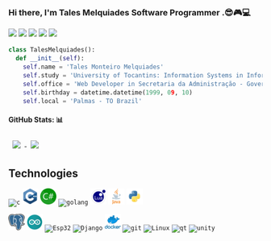 ### Hi there, I'm Tales Melquiades Software Programmer .😎🎮💻

<a href="https://talesmm14.github.io/"><img src="https://img.shields.io/badge/website-000000?style=for-the-badge&logo=dev.to&logoColor=white"></img></a>
<a href="https://www.instagram.com/talesmelquiades/"><img src="https://img.shields.io/badge/Instagram-E4405F?style=for-the-badge&logo=twitch&logoColor=white"></img></a>
<a href="https://www.youtube.com/channel/UCXQeoAqIjh2TC4S1aVnnN7g"><img src="https://img.shields.io/badge/Youtube-FF0000?style=for-the-badge&logo=twitch&logoColor=white"></img></a>
<a href="https://www.twitch.tv/talesmelquiades"><img src="https://img.shields.io/badge/Twitch-9146FF?style=for-the-badge&logo=twitch&logoColor=white"></img></a>
<a href="https://www.linkedin.com/in/talesmelquiades/"><img src="https://img.shields.io/badge/LinkedIn-0077B5?style=for-the-badge&logo=linkedin&logoColor=white"></img></a>


```python
class TalesMelquiades():
  def __init__(self):
    self.name = 'Tales Monteiro Melquiades'
    self.study = 'University of Tocantins: Information Systems in Information Technology'
    self.office = 'Web Developer in Secretaria da Administração - Governo do Tocantins'
    self.birthday = datetime.datetime(1999, 09, 10)
    self.local = 'Palmas - TO Brazil'
```


#### GitHub Stats: :bar_chart:
<a href="https://github.com/talesmm14/github-readme-stats">
  <img align="center" style="margin:0.5rem" src="https://github-readme-stats.vercel.app/api?username=talesmm14&count_private=true&show_icons=true&theme=react" />
</a>
<a href="https://github.com/talesmm14/github-readme-stats">
  <img align="center" style="margin:0.5rem"  src="https://github-readme-stats.vercel.app/api/top-langs/?username=talesmm14&theme=react&layout=compact&hide=javascript&count_private=true" />
</a>

<!-- <img align='left' src="https://i.pinimg.com/originals/a7/12/3a/a7123a124ba35c74c421e1678e2bb677.gif" width="150px"> -->

## Technologies

<code><img height="32" src="https://cdn.iconscout.com/icon/free/png-512/c-programming-569564.png" alt="c"/></code>
<code><img height="32" src="https://raw.githubusercontent.com/github/explore/180320cffc25f4ed1bbdfd33d4db3a66eeeeb358/topics/cpp/cpp.png" alt="c++"/></code>
<code><img height="32" src="https://raw.githubusercontent.com/github/explore/80688e429a7d4ef2fca1e82350fe8e3517d3494d/topics/csharp/csharp.png" alt="c#"/></code>
<code><img height="32" src="https://go.dev/images/go-logo-white.svg" alt="golang"/></code>
<code><img height="32" src="https://raw.githubusercontent.com/github/explore/80688e429a7d4ef2fca1e82350fe8e3517d3494d/topics/lua/lua.png" alt="lua"/></code>
<code><img height="32" src="https://raw.githubusercontent.com/github/explore/5b3600551e122a3277c2c5368af2ad5725ffa9a1/topics/java/java.png" alt="java"/></code>
<code><img height="32" src="https://raw.githubusercontent.com/github/explore/80688e429a7d4ef2fca1e82350fe8e3517d3494d/topics/python/python.png" alt="python"/></code>

<code><img height="32" src="https://raw.githubusercontent.com/github/explore/80688e429a7d4ef2fca1e82350fe8e3517d3494d/topics/postgresql/postgresql.png" alt="PostegreSQL"/></code></code>
<code><img height="32" src="https://raw.githubusercontent.com/github/explore/80688e429a7d4ef2fca1e82350fe8e3517d3494d/topics/arduino/arduino.png" alt="Arduino"/></code>
<code><img height="32" src="http://domoticx.com/wp-content/uploads/2016/12/ESP32-chip-icon.png" alt="Esp32"/></code>
<code><img height="32" src="https://batisteo.gallerycdn.vsassets.io/extensions/batisteo/vscode-django/1.10.0/1645525785595/Microsoft.VisualStudio.Services.Icons.Default" alt="Django"/></code>
<code><img height="32" src="https://raw.githubusercontent.com/github/explore/80688e429a7d4ef2fca1e82350fe8e3517d3494d/topics/docker/docker.png" alt="Docker"/></code>
<code><img height="32" src="https://git-scm.com/images/logo@2x.png" alt="git"/></code>
<code><img height="32" src="https://www.kernel.org/theme/images/logos/tux.png" alt="Linux"/></code>
<code><img height="32" src="https://www.qt.io/hubfs/qt-design-system/assets/logos/qt-logo.svg" alt="qt"/></code>
<code><img height="32" src="https://unity.gallerycdn.vsassets.io/extensions/unity/unity-debug/3.0.2/1605217535175/Microsoft.VisualStudio.Services.Icons.Default" alt="unity"/></code>



<!--
**talesmm14/talesmm14** is a ✨ _special_ ✨ repository because its `README.md` (this file) appears on your GitHub profile.

Here are some ideas to get you started:

- 🔭 I’m currently working on ...
- 🌱 I’m currently learning ...
- 👯 I’m looking to collaborate on ...
- 🤔 I’m looking for help with ...
- 💬 Ask me about ...
- 📫 How to reach me: ...
- 😄 Pronouns: ...
- ⚡ Fun fact: ...
-->
